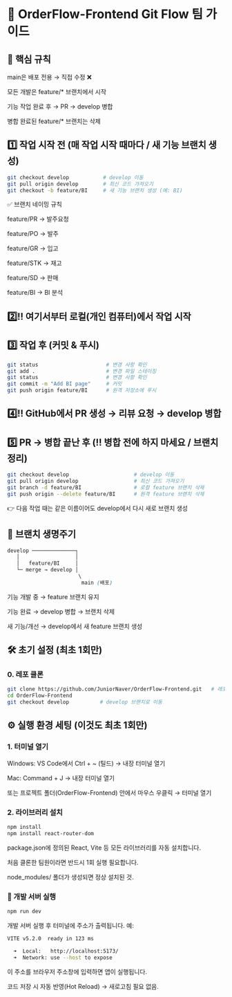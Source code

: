 # 🚀 OrderFlow-Frontend Git Flow 팀 가이드
## 🔑 핵심 규칙
main은 배포 전용 → 직접 수정 ❌

모든 개발은 feature/* 브랜치에서 시작

기능 작업 완료 후 → PR → develop 병합

병합 완료된 feature/* 브랜치는 삭제

## 1️⃣ 작업 시작 전 (매 작업 시작 때마다 / 새 기능 브랜치 생성)
```bash
git checkout develop           # develop 이동
git pull origin develop        # 최신 코드 가져오기
git checkout -b feature/BI     # 새 기능 브랜치 생성 (예: BI)
```
✅ 브랜치 네이밍 규칙

feature/PR → 발주요청

feature/PO → 발주

feature/GR → 입고

feature/STK → 재고

feature/SD → 판매

feature/BI → BI 분석

## 2️⃣‼ 여기서부터 로컬(개인 컴퓨터)에서 작업 시작

## 3️⃣ 작업 후 (커밋 & 푸시)
```bash
git status                      # 변경 사항 확인
git add .                       # 변경 파일 스테이징
git status                      # 변경 사항 확인
git commit -m "Add BI page"     # 커밋
git push origin feature/BI      # 원격 저장소에 푸시
```

## 4️⃣‼ GitHub에서 PR 생성 → 리뷰 요청 → develop 병합

## 5️⃣ PR -> 병합 끝난 후 (‼ 병합 전에 하지 마세요 / 브랜치 정리)
```bash
git checkout develop                     # develop 이동
git pull origin develop                  # 최신 코드 가져오기
git branch -d feature/BI                 # 로컬 feature 브랜치 삭제
git push origin --delete feature/BI      # 원격 feature 브랜치 삭제
```
👉 다음 작업 때는 같은 이름이어도 develop에서 다시 새로 브랜치 생성

## 📌 브랜치 생명주기
```css
develop ──────────────┐
   │                  │
   │   feature/BI     │
   └─ merge → develop │
                       \
                        main (배포)
```
기능 개발 중 → feature 브랜치 유지

기능 완료 → develop 병합 → 브랜치 삭제

새 기능/개선 → develop에서 새 feature 브랜치 생성

## 🛠 초기 설정 (최초 1회만)
### 0. 레포 클론
```bash
git clone https://github.com/JuniorNaver/OrderFlow-Frontend.git   # 레포 클론
cd OrderFlow-Frontend
git checkout develop          # develop 브랜치로 이동
```

## ⚙️ 실행 환경 세팅 (이것도 최초 1회만)

### 1. 터미널 열기
Windows: VS Code에서 Ctrl + ~ (틸드) → 내장 터미널 열기

Mac: Command + J → 내장 터미널 열기

또는 프로젝트 폴더(OrderFlow-Frontend) 안에서 마우스 우클릭 → 터미널 열기

### 2. 라이브러리 설치
```bash
npm install
npm install react-router-dom
```
package.json에 정의된 React, Vite 등 모든 라이브러리를 자동 설치합니다.

처음 클론한 팀원이라면 반드시 1회 실행 필요합니다.

node_modules/ 폴더가 생성되면 정상 설치된 것.

### 🚀 개발 서버 실행
```bash
npm run dev
```

개발 서버 실행 후 터미널에 주소가 출력됩니다.
예:
```bash
VITE v5.2.0  ready in 123 ms

  ➜  Local:   http://localhost:5173/
  ➜  Network: use --host to expose
```
이 주소를 브라우저 주소창에 입력하면 앱이 실행됩니다.

코드 저장 시 자동 반영(Hot Reload) → 새로고침 필요 없음.